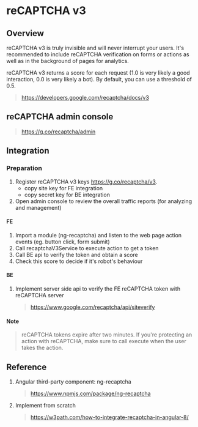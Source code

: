 # reCAPTCHA v3

## Overview

reCAPTCHA v3 is truly invisible and will never interrupt your users.
It's recommended to include reCAPTCHA verification on forms or actions as well as in the background of pages for analytics.

reCAPTCHA v3 returns a score for each request (1.0 is very likely a good interaction, 0.0 is very likely a bot). By default, you can use a threshold of 0.5.

>https://developers.google.com/recaptcha/docs/v3

## reCAPTCHA admin console

>https://g.co/recaptcha/admin

## Integration

### Preparation

1. Register reCAPTCHA v3 keys https://g.co/recaptcha/v3.
    - copy site key for FE integration
    - copy secret key for BE integration
2. Open admin console to review the overall traffic reports (for analyzing and management)

#### FE

1. Import a module (ng-recaptcha) and listen to the web page action events (eg. button click, form submit)
2. Call recaptchaV3Service to execute action to get a token
3. Call BE api to verify the token and obtain a score
4. Check this score to decide if it's robot's behaviour

#### BE

1. Implement server side api to verify the FE reCAPTCHA token with reCAPTCHA server
    >https://www.google.com/recaptcha/api/siteverify

#### Note

>reCAPTCHA tokens expire after two minutes. If you're protecting an action with reCAPTCHA, make sure to call execute when the user takes the action.

## Reference

1. Angular third-party component: ng-recaptcha 
    >https://www.npmjs.com/package/ng-recaptcha
2. Implement from scratch
    >https://w3path.com/how-to-integrate-recaptcha-in-angular-8/
